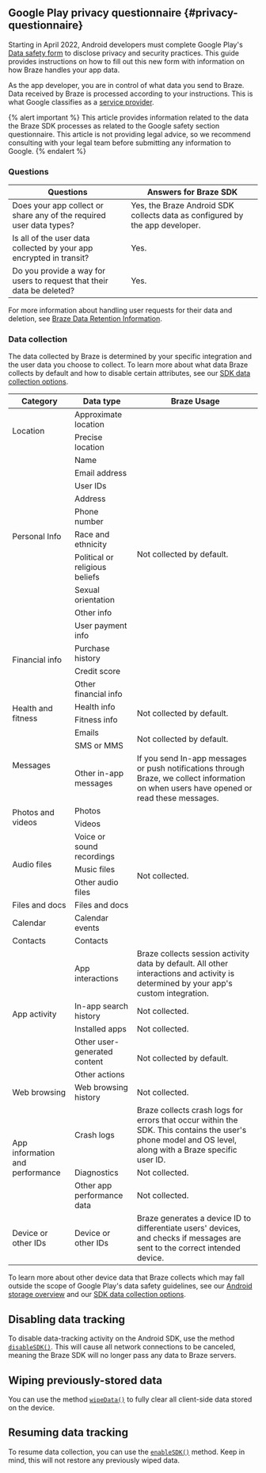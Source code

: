 ## Google Play privacy questionnaire {#privacy-questionnaire}

Starting in April 2022, Android developers must complete Google Play's [Data safety form](https://support.google.com/googleplay/android-developer/answer/10787469) to disclose privacy and security practices. This guide provides instructions on how to fill out this new form with information on how Braze handles your app data. 

As the app developer, you are in control of what data you send to Braze. Data received by Braze is processed according to your instructions. This is what Google classifies as a [service provider](https://support.google.com/googleplay/android-developer/answer/10787469?hl=en#zippy=%2Cwhat-kinds-of-activities-can-service-providers-perform). 

{% alert important %}
This article provides information related to the data the Braze SDK processes as related to the Google safety section questionnaire. This article is not providing legal advice, so we recommend consulting with your legal team before submitting any information to Google.
{% endalert %}

### Questions

|Questions|Answers for Braze SDK|
|---|---|
|Does your app collect or share any of the required user data types?|Yes, the Braze Android SDK collects data as configured by the app developer. |
|Is all of the user data collected by your app encrypted in transit?|Yes.|
|Do you provide a way for users to request that their data be deleted?|Yes.|

For more information about handling user requests for their data and deletion, see [Braze Data Retention Information]({{site.baseurl}}/api/data_retention/).

### Data collection

The data collected by Braze is determined by your specific integration and the user data you choose to collect. To learn more about what data Braze collects by default and how to disable certain attributes, see our [SDK data collection options]({{site.baseurl}}/user_guide/data_and_analytics/user_data_collection/sdk_data_collection/#minimum-integration).

<table id="datatypes">
    <thead>
        <tr>
            <th width="25%">Category</th>
            <th width="25%">Data type</th>
            <th width="50%">Braze Usage</th>
        </tr>
    </thead>
    <tbody>
        <tr>
            <td rowspan="2">Location</td>
            <td>Approximate location</td>
            <td rowspan="15">Not collected by default.</td>
        </tr>
        <tr>
            <td>Precise location</td>
        </tr>
        <tr>
            <td rowspan="9">Personal Info</td>
            <td>Name</td>
        </tr>
        <tr>
            <td>Email address</td>
        </tr>
        <tr>
            <td>User IDs</td>
        </tr>
        <tr>
            <td>Address</td>
        </tr>
        <tr>
            <td>Phone number</td>
        </tr>
        <tr>
            <td>Race and ethnicity</td>
        </tr>
        <tr>
            <td>Political or religious beliefs</td>
        </tr>
        <tr>
            <td>Sexual orientation</td>
        </tr>
        <tr>
            <td>Other info</td>
        </tr>
        <tr>
            <td rowspan="4">Financial info</td>
            <td>User payment info</td>
        </tr>
        <tr>
            <td>Purchase history</td>
        </tr>
        <tr>
            <td>Credit score</td>
        </tr>
        <tr>
            <td>Other financial info</td>      
        </tr>
        <tr>
            <td rowspan="2">Health and fitness</td>
            <td>Health info</td>
            <td rowspan="2">Not collected by default.</td>
        </tr>
        <tr>
            <td>Fitness info</td>     
        </tr>
        <tr>
            <td rowspan="3">Messages</td>
            <td>Emails</td>
            <td rowspan="2">Not collected by default.</td>
        </tr>
        <tr>
            <td>SMS or MMS</td>          
        </tr>
        <tr>
            <td>Other in-app messages</td>
            <td>If you send In-app messages or push notifications through Braze, we collect information on when users have opened or read these messages.</td>
        </tr>
        <tr>
            <td rowspan="2">Photos and videos</td>
            <td>Photos</td>
            <td rowspan="8">Not collected.</td>
        </tr>
        <tr>
            <td>Videos</td>
        </tr>
        <tr>
            <td rowspan="3">Audio files</td>
            <td>Voice or sound recordings</td>
        </tr>        
        <tr>
            <td>Music files</td>
        </tr>
        <tr>
            <td>Other audio files</td>
        </tr>
        <tr>
            <td>Files and docs</td>
            <td>Files and docs</td>
        </tr>
        <tr>
            <td>Calendar</td>
            <td>Calendar events</td>
        </tr>
        <tr>
            <td>Contacts</td>
            <td>Contacts</td>
        </tr>
        <tr>
            <td rowspan="5">App activity</td>
            <td>App interactions</td>
            <td>Braze collects session activity data by default. All other interactions and activity is determined by your app's custom integration.</td>
        </tr>
        <tr>
            <td>In-app search history</td>
            <td>Not collected.</td>            
        </tr>
        <tr>
            <td>Installed apps</td>
            <td>Not collected.</td>            
        </tr>
        <tr>
            <td>Other user-generated content</td>
            <td rowspan="2">Not collected by default.</td>            
        </tr>
        <tr>
            <td>Other actions</td>
        </tr>
        <tr>
            <td>Web browsing</td>
            <td>Web browsing history</td>
            <td>Not collected.</td>
        </tr>
        <tr>
            <td rowspan="3">App information and performance</td>
            <td>Crash logs</td>
            <td>Braze collects crash logs for errors that occur within the SDK. This contains the user's phone model and OS level, along with a Braze specific user ID.</td>
        </tr>
        <tr>
            <td>Diagnostics</td>
            <td>Not collected.</td>            
        </tr>
        <tr>
            <td>Other app performance data</td>
            <td>Not collected.</td>
        </tr>
        <tr>
            <td>Device or other IDs</td>
            <td>Device or other IDs</td>
            <td>Braze generates a device ID to differentiate users' devices, and checks if messages are sent to the correct intended device.</td>
        </tr>
    </tbody>
</table>

To learn more about other device data that Braze collects which may fall outside the scope of Google Play's data safety guidelines, see our [Android storage overview]({{site.baseurl}}/developer_guide/storage/?tab=android) and our [SDK data collection options]({{site.baseurl}}/user_guide/data_and_analytics/user_data_collection/sdk_data_collection/#minimum-integration).

## Disabling data tracking

To disable data-tracking activity on the Android SDK, use the method [`disableSDK()`](https://braze-inc.github.io/braze-android-sdk/kdoc/braze-android-sdk/com.braze/-braze/-companion/disable-sdk.html). This will cause all network connections to be canceled, meaning the Braze SDK will no longer pass any data to Braze servers.

## Wiping previously-stored data

You can use the method [`wipeData()`](https://braze-inc.github.io/braze-android-sdk/kdoc/braze-android-sdk/com.braze/-braze/-companion/wipe-data.html) to fully clear all client-side data stored on the device.

## Resuming data tracking

To resume data collection, you can use the [`enableSDK()`](https://braze-inc.github.io/braze-android-sdk/kdoc/braze-android-sdk/com.braze/-braze/-companion/enable-sdk.html) method. Keep in mind, this will not restore any previously wiped data.
